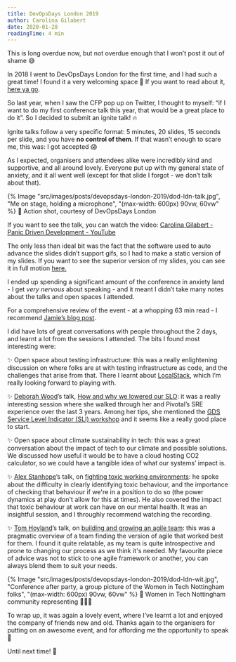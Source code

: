 ```yaml
---
title: DevOpsDays London 2019
author: Carolina Gilabert
date: 2020-01-28
readingTime: 4 min
---
```


This is long overdue now, but not overdue enough that I won’t post it out of shame 😅

In 2018 I went to DevOpsDays London for the first time,  and I had such a great time! I found it a very welcoming space 🙂 If you want to read about it, [here ya go](/blog/devopsdays-london-2018).

So last year, when I saw the CFP pop up on Twitter, I thought to myself: “if I want to do my first conference talk this year, that would be a great place to do it”. So I decided to submit an ignite talk! 🔥

Ignite talks follow a very specific format: 5 minutes, 20 slides, 15 seconds per slide, and you have **no control of them**. If that wasn’t enough to scare me, this was: I got accepted 😱

As I expected, organisers and attendees alike were incredibly kind and supportive, and all around lovely. Everyone put up with my general state of anxiety, and it all went well (except for that slide I forgot - we don’t talk about that).

{% Image "src/images/posts/devopsdays-london-2019/dod-ldn-talk.jpg", "Me on stage, holding a microphone", "(max-width: 600px) 90vw, 60vw" %}
📸 Action shot, courtesy of DevOpsDays London

If you want to see the talk, you can watch the video:
[Carolina Gilabert - Panic Driven Development - YouTube](https://www.youtube.com/watch?v=yVWNuv_j05k&t=4s)

The only less than ideal bit was the fact that the software used to auto advance the slides didn’t support gifs, so I had to make a static version of my slides. If you want to see the superior version of my slides, you can see it in full motion [here.](https://talks.carolgilabert.me/decks/panic-driven-development/)

I ended up spending a significant amount of the conference in anxiety land - I get *very nervous* about speaking - and it meant I didn’t take many notes about the talks and open spaces I attended.

For a comprehensive review of the event - at a whopping 63 min read - I recommend [Jamie’s blog post](https://www.jvt.me/posts/2019/10/12/devopsdays-london-2019/). 

I did have lots of great conversations with people throughout the 2 days, and learnt a lot from the sessions I attended. The bits I found most interesting were:

✨ Open space about testing infrastructure: this was a really enlightening discussion on where folks are at with testing infrastructure as code, and the challenges that arise from that. There I learnt about [LocalStack](https://localstack.cloud/), which I’m really looking forward to playing with.

✨ [Deborah Wood](https://twitter.com/Debs_za)’s talk, [How and why we lowered our SLO](https://www.youtube.com/watch?v=qL8ZXpiWaes): it was a really interesting session where she walked through her and Pivotal’s SRE experience over the last 3 years. Among her tips, she mentioned the [GDS Service Level Indicator (SLI) workshop](https://gds-way.cloudapps.digital/standards/slis.html#run-a-service-level-indicator-sli-workshop) and it seems like a really good place to start.

✨ Open space about climate sustainability in tech: this was a great conversation about the impact of tech to our climate and possible solutions. We discussed how useful it would be to have a cloud hosting CO2 calculator, so we could have a tangible idea of what our systems’ impact is.

✨ [Alex Stanhope](https://twitter.com/alex_stanhope)’s talk, on [fighting toxic working environments](https://www.youtube.com/watch?v=Em-PLyI_VDI): he spoke about the difficulty in clearly identifying toxic behaviour, and the importance of checking that behaviour if we're in a position to do so (the power dynamics at play don't allow for this at times). He also covered the impact that toxic behaviour at work can have on our mental health. It was an insightful session, and I throughly recommend watching the recording.

✨ [Tom Hoyland](https://twitter.com/thatagile)’s talk, on [building and growing an agile team](https://www.youtube.com/watch?v=v-fZfiVxX6Q): this was a pragmatic overview of a team finding the version of agile that worked best for them. I found it quite relatable, as my team is quite introspective and prone to changing our process as we think it's needed. My favourite piece of advice was not to stick to one agile framework or another, you can always blend them to suit your needs.


{% Image "src/images/posts/devopsdays-london-2019/dod-ldn-wit.jpg", "Conference after party, a group picture of the Women in Tech Nottingham folks", "(max-width: 600px) 90vw, 60vw" %}
📸 Women in Tech Nottingham community representing 💁‍♀️✨

To wrap up, it was again a lovely event, where I’ve learnt a lot and enjoyed the company of friends new and old. Thanks again to the organisers for putting on an awesome event, and for affording me the opportunity to speak 💛

Until next time! 👋